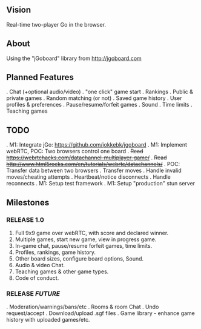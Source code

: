 ## Vision
Real-time two-player Go in the browser.

## About

Using the "jGoboard" library from http://jgoboard.com

## Planned Features
  . Chat (+optional audio/video)
  . "one click" game start
  . Rankings
  . Public & private games
  . Random matching (or not)
  . Saved game history
  . User profiles & preferences
  . Pause/resume/forfeit games
  . Sound
  . Time limits
  . Teaching games

## TODO
  . M1: Integrate jGo: https://github.com/jokkebk/jgoboard
  . M1: Implement webRTC, POC: Two browsers control one board
    . <del>Read https://webrtchacks.com/datachannel-multiplayer-game/</del>
    . <del>Read http://www.html5rocks.com/en/tutorials/webrtc/datachannels/</del>
    . POC: Transfer data between two browsers
    . Transfer moves
    . Handle invalid moves/cheating attempts
    . Heartbeat/notice disconnects
    . Handle reconnects
  . M1: Setup test framework
  . M1: Setup "production" stun server


## Milestones

### RELEASE 1.0
  1. Full 9x9 game over webRTC, with score and declared winner.
  2. Multiple games, start new game, view in progress game.
  3. In-game chat, pause/resume forfeit games, time limits.
  4. Profiles, rankings, game history.
  5. Other board sizes, configure board options, Sound.
  6. Audio & video Chat.
  7. Teaching games & other game types.
  8. Code of conduct.

### RELEASE _FUTURE_
  . Moderation/warnings/bans/etc
  . Rooms & room Chat
  . Undo request/accept
  . Download/upload .sgf files
  . Game library - enhance game history with uploaded games/etc.

